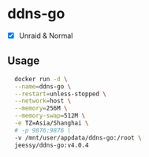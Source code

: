 # ddns-go

- [x] Unraid & Normal

## Usage

```sh
  docker run -d \
  --name=ddns-go \
  --restart=unless-stopped \
  --network=host \
  --memory=256M \
  --memory-swap=512M \
  -e TZ=Asia/Shanghai \
  # -p 9876:9876 \
  -v /mnt/user/appdata/ddns-go:/root \
  jeessy/ddns-go:v4.0.4
```

